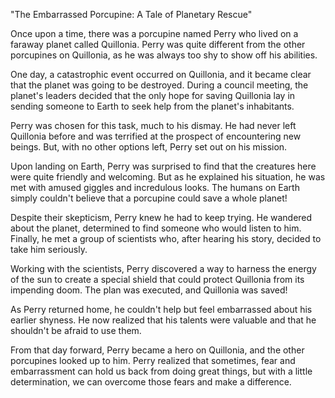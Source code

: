 "The Embarrassed Porcupine: A Tale of Planetary Rescue"

Once upon a time, there was a porcupine named Perry who lived on a faraway planet called Quillonia. Perry was quite different from the other porcupines on Quillonia, as he was always too shy to show off his abilities.

One day, a catastrophic event occurred on Quillonia, and it became clear that the planet was going to be destroyed. During a council meeting, the planet's leaders decided that the only hope for saving Quillonia lay in sending someone to Earth to seek help from the planet's inhabitants.

Perry was chosen for this task, much to his dismay. He had never left Quillonia before and was terrified at the prospect of encountering new beings. But, with no other options left, Perry set out on his mission.

Upon landing on Earth, Perry was surprised to find that the creatures here were quite friendly and welcoming. But as he explained his situation, he was met with amused giggles and incredulous looks. The humans on Earth simply couldn't believe that a porcupine could save a whole planet!

Despite their skepticism, Perry knew he had to keep trying. He wandered about the planet, determined to find someone who would listen to him. Finally, he met a group of scientists who, after hearing his story, decided to take him seriously.

Working with the scientists, Perry discovered a way to harness the energy of the sun to create a special shield that could protect Quillonia from its impending doom. The plan was executed, and Quillonia was saved!

As Perry returned home, he couldn't help but feel embarrassed about his earlier shyness. He now realized that his talents were valuable and that he shouldn't be afraid to use them.

From that day forward, Perry became a hero on Quillonia, and the other porcupines looked up to him. Perry realized that sometimes, fear and embarrassment can hold us back from doing great things, but with a little determination, we can overcome those fears and make a difference.
